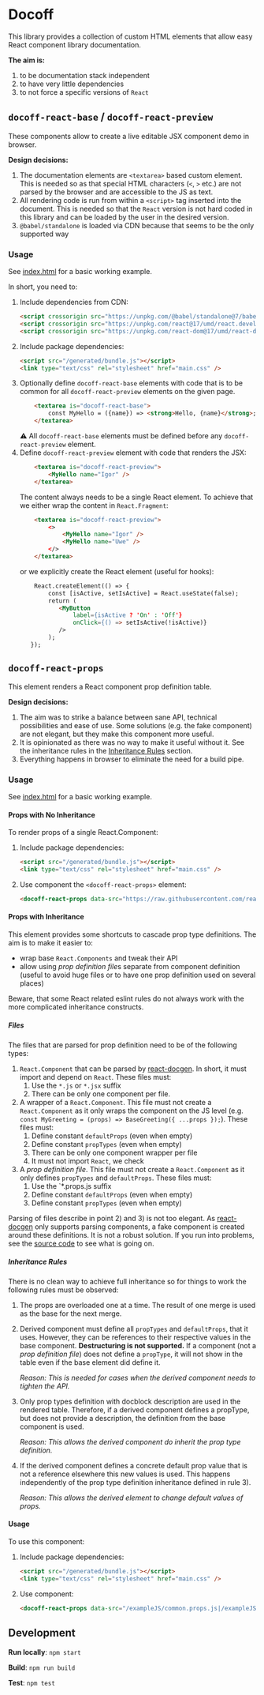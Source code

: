 # Docoff

This library provides a collection of custom HTML elements that allow easy React
component library documentation.

**The aim is:**

1. to be documentation stack independent
2. to have very little dependencies
3. to not force a specific versions of `React`


## `docoff-react-base` / `docoff-react-preview`

These components allow to create a live editable JSX component demo in browser.

**Design decisions:**

1. The documentation elements are `<textarea>` based custom element. This is needed so as
    that special HTML characters (`<`, `>` etc.) are not parsed by the browser
    and are accessible to the JS as text.
2. All rendering code is run from within a `<script>` tag inserted into the
    document. This is needed so that the `React` version is not hard coded in
    this library and can be loaded by the user in the desired version.
3. `@babel/standalone` is loaded via CDN because that seems to be the only supported way


### Usage

See [index.html](./public/index.html) for a basic working example.

In short, you need to:

1. Include dependencies from CDN:
    ```html
    <script crossorigin src="https://unpkg.com/@babel/standalone@7/babel.min.js"></script>
    <script crossorigin src="https://unpkg.com/react@17/umd/react.development.js"></script>
    <script crossorigin src="https://unpkg.com/react-dom@17/umd/react-dom.development.js"></script>
    ```
2. Include package dependencies:
    ```html
    <script src="/generated/bundle.js"></script>
    <link type="text/css" rel="stylesheet" href="main.css" />
    ```
3. Optionally define `docoff-react-base` elements with code that is to be common for all `docoff-react-preview` elements on the given page.
    ```html
        <textarea is="docoff-react-base">
            const MyHello = ({name}) => <strong>Hello, {name}</strong>;
        </textarea>
    ```
   ⚠ All `docoff-react-base` elements must be defined before any `docoff-react-preview` element.
4. Define `docoff-react-preview` element with code that renders the JSX:
    ```html
        <textarea is="docoff-react-preview">
            <MyHello name="Igor" />
        </textarea>
    ```
    The content always needs to be a single React element. To achieve that we either wrap the content in `React.Fragment`:
    ```html
        <textarea is="docoff-react-preview">
            <>
                <MyHello name="Igor" />
                <MyHello name="Uwe" />
            </>
        </textarea>
    ```
    or we explicitly create the React element (useful for hooks):
    ```html
        React.createElement(() => {
            const [isActive, setIsActive] = React.useState(false);
            return (
               <MyButton
                   label={isActive ? 'On' : 'Off'}
                   onClick={() => setIsActive(!isActive)}
               />
            );
       });
    ```

## `docoff-react-props`

This element renders a React component prop definition table.

**Design decisions:**

1. The aim was to strike a balance between sane API, technical possibilities and ease of use. Some solutions (e.g. the fake component) are not elegant, but they make this component more useful.
2. It is opinionated as there was no way to make it useful without it. See the inheritance rules in the [Inheritance Rules](#inheritance-rules) section.
3. Everything happens in browser to eliminate the need for a build pipe.

### Usage

See [index.html](./public/index.html) for a basic working example.

#### Props with No Inheritance

To render props of a single React.Component:

1. Include package dependencies:
    ```html
    <script src="/generated/bundle.js"></script>
    <link type="text/css" rel="stylesheet" href="main.css" />
    ```
2. Use component the `<docoff-react-props>` element:
    ```html
    <docoff-react-props data-src="https://raw.githubusercontent.com/react-ui-org/react-ui/master/src/lib/components/CheckboxField/CheckboxField.jsx"></docoff-react-props>
    ```

#### Props with Inheritance

This element provides some shortcuts to cascade prop type definitions. The aim is to make it easier to:

 * wrap base `React.Components` and tweak their API
 * allow using *prop definition file*s separate from component definition (useful to avoid huge files or to have one prop definition used on several places)

Beware, that some React related eslint rules do not always work with the more complicated inheritance constructs.

#####  Files

The files that are parsed for prop definition need to be of the following types:

1. `React.Component` that can be parsed by [react-docgen](https://github.com/reactjs/react-docgen). In short, it must import and depend on `React`. These files must:
   1. Use the `*.js` or `*.jsx` suffix
   2. There can be only one component per file.
2. A wrapper of a `React.Component`. This file must not create a `React.Component` as it only wraps the component on the JS level (e.g. `const MyGreeting = (props) => BaseGreeting({ ...props });`). These files must:
   1. Define constant `defaultProps` (even when empty)
   2. Define constant `propTypes` (even when empty)
   3. There can be only one component wrapper per file
   4. It must not import `React`,  we check
3. A *prop definition file*. This file must not create a `React.Component` as it only defines `propTypes` and `defaultProps`. These files must:
   1. Use the `*.props.js suffix
   2. Define constant `defaultProps` (even when empty)
   3. Define constant `propTypes` (even when empty)

Parsing of files describe in point 2) and 3) is not too elegant. As [react-docgen](https://github.com/reactjs/react-docgen) only supports parsing components, a fake component is created around these definitions. It is not a robust solution. If you run into problems, see the [source code](.src/DocoffReactProps/DocoffReactProps.js) to see what is going on.

#####  Inheritance Rules

There is no clean way to achieve full inheritance so for things to work the following rules must be observed:

1. The props are overloaded one at a time. The result of one merge is used as the base for the next merge.
2. Derived component must define all `propTypes` and `defaultProps`, that it uses. However, they can be references to their respective values in the base component. **Destructuring is not supported.** If a component (not a *prop definition file*) does not define a `propType`, it will not show in the table even if the base element did define it.

   *Reason: This is needed for cases when the derived component needs to tighten the API.*
3. Only prop types definition with docblock description are used in the rendered table. Therefore, if a derived component defines a propType, but does not provide a description, the definition from the base component is used.

   *Reason: This allows the derived component do inherit the prop type definition.*
4. If the derived component defines a concrete default prop value that is not a reference elsewhere this new values is used. This happens independently of the prop type definition inheritance defined in rule 3).

   *Reason: This allows the derived element to change default values of props.*

#### Usage

To use this component:

1. Include package dependencies:
    ```html
    <script src="/generated/bundle.js"></script>
    <link type="text/css" rel="stylesheet" href="main.css" />
    ```
2. Use component:
    ```html
    <docoff-react-props data-src="/exampleJS/common.props.js|/exampleJS/BaseGreeting.jsx|/exampleJS/MyGreeting.jsx"></docoff-react-props>
    ```


## Development

**Run locally**: `npm start`

**Build**: `npm run build`

**Test**: `npm test`






